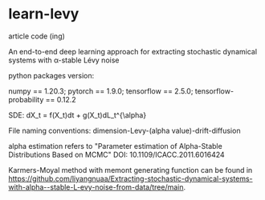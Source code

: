 # learn-levy
article code (ing)

An end-to-end deep learning approach for extracting stochastic dynamical systems with α-stable Lévy noise

python packages version:

numpy == 1.20.3;
pytorch == 1.9.0;
tensorflow == 2.5.0;
tensorflow-probability == 0.12.2

SDE:
dX_t = f(X_t)dt + g(X_t)dL_t^{\alpha}

File naming conventions:
dimension-Levy-(alpha value)-drift-diffusion

alpha estimation refers to "Parameter estimation of Alpha-Stable Distributions Based on MCMC" DOI: 10.1109/ICACC.2011.6016424


Karmers-Moyal method with memont generating function can be found in https://github.com/liyangnuaa/Extracting-stochastic-dynamical-systems-with-alpha--stable-L-evy-noise-from-data/tree/main.
